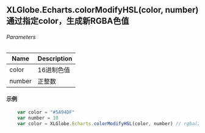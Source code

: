 
## XLGlobe.Echarts.colorModifyHSL(color, number) 通过指定color，生成新RGBA色值

###### Parameters

|  Name |  Description |
| ------------ | ------------ |
|  color |  16进制色值 |
|  number |  正整数 |

#### 示例

``` javascript
    var color = "#5A94DF"
    var number = 10
    var color = XLGlobe.Echarts.colorModifyHSL(color, number) // rgba(223,112,90,1)
```